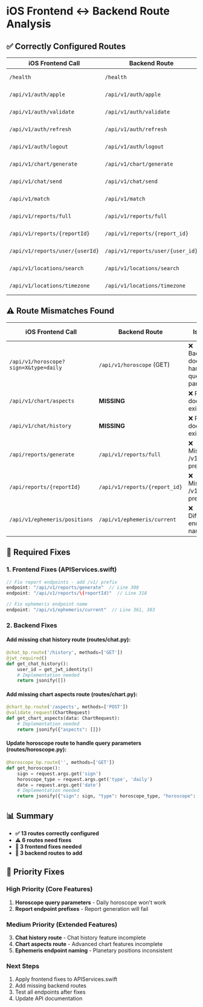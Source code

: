 # iOS Frontend ↔ Backend Route Analysis

## ✅ **Correctly Configured Routes**

| iOS Frontend Call | Backend Route | Status |
|-------------------|---------------|---------|
| `/health` | `/health` | ✅ Match |
| `/api/v1/auth/apple` | `/api/v1/auth/apple` | ✅ Match |
| `/api/v1/auth/validate` | `/api/v1/auth/validate` | ✅ Match |
| `/api/v1/auth/refresh` | `/api/v1/auth/refresh` | ✅ Match |
| `/api/v1/auth/logout` | `/api/v1/auth/logout` | ✅ Match |
| `/api/v1/chart/generate` | `/api/v1/chart/generate` | ✅ Match |
| `/api/v1/chat/send` | `/api/v1/chat/send` | ✅ Match |
| `/api/v1/match` | `/api/v1/match` | ✅ Match |
| `/api/v1/reports/full` | `/api/v1/reports/full` | ✅ Match |
| `/api/v1/reports/{reportId}` | `/api/v1/reports/{report_id}` | ✅ Match |
| `/api/v1/reports/user/{userId}` | `/api/v1/reports/user/{user_id}` | ✅ Match |
| `/api/v1/locations/search` | `/api/v1/locations/search` | ✅ Match |
| `/api/v1/locations/timezone` | `/api/v1/locations/timezone` | ✅ Match |

## ⚠️ **Route Mismatches Found**

| iOS Frontend Call | Backend Route | Issue | Fix Needed |
|-------------------|---------------|-------|------------|
| `/api/v1/horoscope?sign=X&type=daily` | `/api/v1/horoscope` (GET) | ❌ Backend doesn't handle query params | Backend fix |
| `/api/v1/chart/aspects` | **MISSING** | ❌ Route doesn't exist | Add to backend |
| `/api/v1/chat/history` | **MISSING** | ❌ Route doesn't exist | Add to backend |
| `/api/reports/generate` | `/api/v1/reports/full` | ❌ Missing /v1/ prefix | Frontend fix |
| `/api/reports/{reportId}` | `/api/v1/reports/{report_id}` | ❌ Missing /v1/ prefix | Frontend fix |
| `/api/v1/ephemeris/positions` | `/api/v1/ephemeris/current` | ❌ Different endpoint names | Align names |

## 🔧 **Required Fixes**

### 1. Frontend Fixes (APIServices.swift)

```swift
// Fix report endpoints - add /v1/ prefix
endpoint: "/api/v1/reports/generate"  // Line 308
endpoint: "/api/v1/reports/\(reportId)"  // Line 318

// Fix ephemeris endpoint name  
endpoint: "/api/v1/ephemeris/current"  // Line 361, 383
```

### 2. Backend Fixes

#### Add missing chat history route (routes/chat.py):
```python
@chat_bp.route('/history', methods=['GET'])
@jwt_required()
def get_chat_history():
    user_id = get_jwt_identity()
    # Implementation needed
    return jsonify([])
```

#### Add missing chart aspects route (routes/chart.py):
```python
@chart_bp.route('/aspects', methods=['POST'])
@validate_request(ChartRequest)
def get_chart_aspects(data: ChartRequest):
    # Implementation needed
    return jsonify({"aspects": []})
```

#### Update horoscope route to handle query parameters (routes/horoscope.py):
```python
@horoscope_bp.route('', methods=['GET'])
def get_horoscope():
    sign = request.args.get('sign')
    horoscope_type = request.args.get('type', 'daily')
    date = request.args.get('date')
    # Implementation needed
    return jsonify({"sign": sign, "type": horoscope_type, "horoscope": "..."})
```

## 📊 **Summary**

- **✅ 13 routes correctly configured**
- **⚠️ 6 routes need fixes**
- **🔧 3 frontend fixes needed**
- **🔧 3 backend routes to add**

## 🎯 **Priority Fixes**

### High Priority (Core Features)
1. **Horoscope query parameters** - Daily horoscope won't work
2. **Report endpoint prefixes** - Report generation will fail

### Medium Priority (Extended Features)  
3. **Chat history route** - Chat history feature incomplete
4. **Chart aspects route** - Advanced chart features incomplete
5. **Ephemeris endpoint naming** - Planetary positions inconsistent

### Next Steps
1. Apply frontend fixes to APIServices.swift
2. Add missing backend routes
3. Test all endpoints after fixes
4. Update API documentation